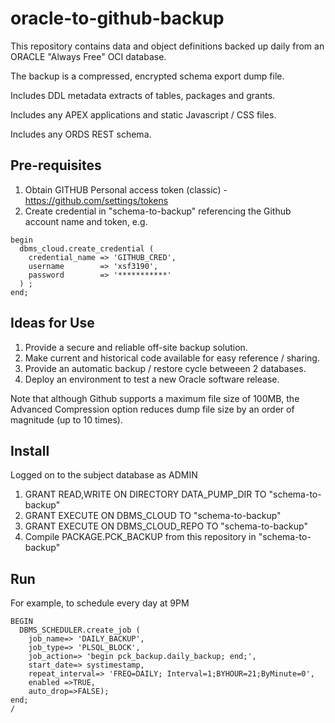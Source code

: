 # oracle-to-github-backup
This repository contains data and object definitions backed up daily from an ORACLE "Always Free" OCI database.

The backup is a compressed, encrypted schema export dump file.

Includes DDL metadata extracts of tables, packages and grants.

Includes any APEX applications and static Javascript / CSS files.

Includes any ORDS REST schema.

## Pre-requisites
1. Obtain GITHUB Personal access token (classic) - https://github.com/settings/tokens
2. Create credential in "schema-to-backup" referencing the Github account name and token, e.g.

```
begin
  dbms_cloud.create_credential (
    credential_name => 'GITHUB_CRED',
    username        => 'xsf3190',
    password        => '***********'
  ) ;
end;
```
   
## Ideas for Use
1. Provide a secure and reliable off-site backup solution. 
2. Make current and historical code available for easy reference / sharing.
3. Provide an automatic backup / restore cycle betweeen 2 databases.
4. Deploy an environment to test a new Oracle software release.

Note that although Github supports a maximum file size of 100MB, the Advanced Compression option reduces dump file size by an order of magnitude (up to 10 times).

## Install
Logged on to the subject database as ADMIN
1. GRANT READ,WRITE ON DIRECTORY DATA_PUMP_DIR TO "schema-to-backup"
2. GRANT EXECUTE ON DBMS_CLOUD TO "schema-to-backup"
3. GRANT EXECUTE ON DBMS_CLOUD_REPO TO "schema-to-backup"
4. Compile PACKAGE.PCK_BACKUP from this repository in "schema-to-backup"

## Run
For example, to schedule every day at 9PM
```
BEGIN
  DBMS_SCHEDULER.create_job (
    job_name=> 'DAILY_BACKUP',
    job_type=> 'PLSQL_BLOCK',
    job_action=> 'begin pck_backup.daily_backup; end;',
    start_date=> systimestamp,
    repeat_interval=> 'FREQ=DAILY; Interval=1;BYHOUR=21;ByMinute=0',
    enabled =>TRUE,
    auto_drop=>FALSE);
end;
/
```
